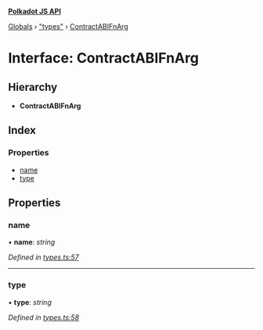 **[Polkadot JS API](../README.md)**

[Globals](../globals.md) › [&quot;types&quot;](../modules/_types_.md) › [ContractABIFnArg](_types_.contractabifnarg.md)

# Interface: ContractABIFnArg

## Hierarchy

* **ContractABIFnArg**

## Index

### Properties

* [name](_types_.contractabifnarg.md#name)
* [type](_types_.contractabifnarg.md#type)

## Properties

###  name

• **name**: *string*

*Defined in [types.ts:57](https://github.com/polkadot-js/api/blob/73d7a57/packages/api-contract/src/types.ts#L57)*

___

###  type

• **type**: *string*

*Defined in [types.ts:58](https://github.com/polkadot-js/api/blob/73d7a57/packages/api-contract/src/types.ts#L58)*